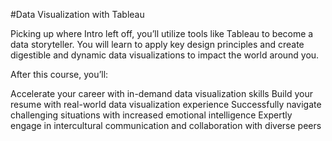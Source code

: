 #Data Visualization with Tableau



Picking up where Intro left off, you’ll utilize tools like Tableau to become a data storyteller. You will learn to apply key design principles and 
create digestible and dynamic data visualizations to impact the world around you. 


After this course, you’ll:

Accelerate your career with in-demand data visualization skills
Build your resume with real-world data visualization experience
Successfully navigate challenging situations with increased emotional intelligence 
Expertly engage in intercultural communication and collaboration with diverse peers
